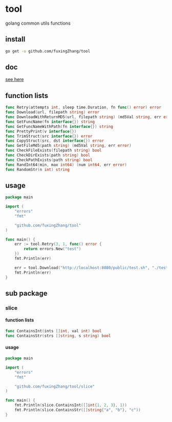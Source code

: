 # tool

golang common utils functions

## install 

```bash
go get -u github.com/fuxingZhang/tool
```

## doc

[see here](https://pkg.go.dev/github.com/fuxingZhang/tool)

## function lists

```go
func Retry(attempts int, sleep time.Duration, fn func() error) error
func Download(url, filepath string) error
func DownloadWithReturnMD5(url, filepath string) (md5Val string, err error) 
func GetFuncName(fn interface{}) string 
func GetFuncNameWithPath(fn interface{}) string 
func PrettyPrint(v interface{}) 
func TrimStruct(src interface{}) error 
func CopyStruct(src, dst interface{}) error
func GetFileMd5(path string) (md5Val string, err error) 
func CheckFileExists(filepath string) bool 
func CheckDirExists(path string) bool 
func CheckPathExists(path string) bool 
func RandInt64(min, max int64) (num int64, err error)
func RandomStr(n int) string 
```

## usage  

```go
package main

import (
    "errors"
    "fmt"

    "github.com/fuxingZhang/tool"
)

func main() {
    err := tool.Retry(3, 1, func() error {
        return errors.New("test")
    })
    fmt.Println(err)

    err = tool.Download("http://localhost:8080/public/test.sh", "./test.sh")
    fmt.Println(err)
}
```

## sub package

### slice

#### function lists

```go
func ContainsInt(ints []int, val int) bool 
func ContainsStr(strs []string, s string) bool 
```

#### usage  

```go
package main

import (
    "errors"
    "fmt"

    "github.com/fuxingZhang/tool/slice"
)

func main() {
    fmt.Println(slice.ContainsInt([]int{1, 2, 3}, 1))
    fmt.Println(slice.ContainsStr([]string{"a", "b"}, "c"))
}
```